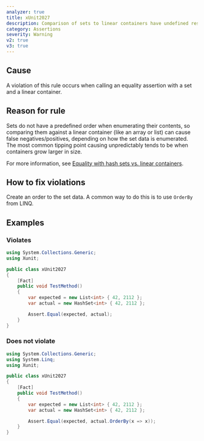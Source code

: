 ```yaml
---
analyzer: true
title: xUnit2027
description: Comparison of sets to linear containers have undefined results
category: Assertions
severity: Warning
v2: true
v3: true
---
```


## Cause

A violation of this rule occurs when calling an equality assertion with a set and a linear container.

## Reason for rule

Sets do not have a predefined order when enumerating their contents, so comparing them against a linear container
(like an array or list) can cause false negatives/positives, depending on how the set data is enumerated. The most
common tipping point causing unpredictably tends to be when containers grow larger in size.

For more information, see [Equality with hash sets vs. linear containers](/docs/hash-sets-vs-linear-containers).

## How to fix violations

Create an order to the set data. A common way to do this is to use `OrderBy` from LINQ.

## Examples

### Violates

```csharp
using System.Collections.Generic;
using Xunit;

public class xUnit2027
{
    [Fact]
    public void TestMethod()
    {
        var expected = new List<int> { 42, 2112 };
        var actual = new HashSet<int> { 42, 2112 };

        Assert.Equal(expected, actual);
    }
}
```

### Does not violate

```csharp
using System.Collections.Generic;
using System.Linq;
using Xunit;

public class xUnit2027
{
    [Fact]
    public void TestMethod()
    {
        var expected = new List<int> { 42, 2112 };
        var actual = new HashSet<int> { 42, 2112 };

        Assert.Equal(expected, actual.OrderBy(x => x));
    }
}
```
